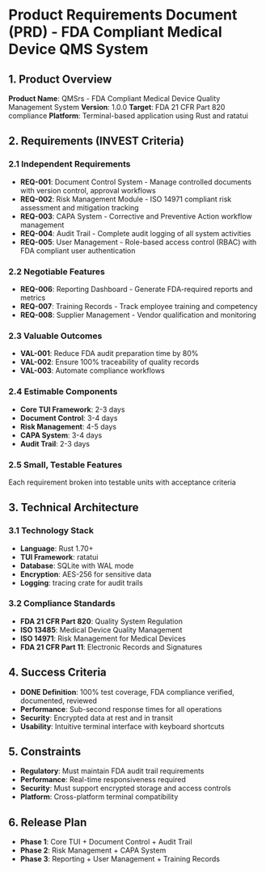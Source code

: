 # Product Requirements Document (PRD) - FDA Compliant Medical Device QMS System

## 1. Product Overview
**Product Name**: QMSrs - FDA Compliant Medical Device Quality Management System
**Version**: 1.0.0
**Target**: FDA 21 CFR Part 820 compliance
**Platform**: Terminal-based application using Rust and ratatui

## 2. Requirements (INVEST Criteria)

### 2.1 Independent Requirements
- **REQ-001**: Document Control System - Manage controlled documents with version control, approval workflows
- **REQ-002**: Risk Management Module - ISO 14971 compliant risk assessment and mitigation tracking
- **REQ-003**: CAPA System - Corrective and Preventive Action workflow management
- **REQ-004**: Audit Trail - Complete audit logging of all system activities
- **REQ-005**: User Management - Role-based access control (RBAC) with FDA compliant user authentication

### 2.2 Negotiable Features
- **REQ-006**: Reporting Dashboard - Generate FDA-required reports and metrics
- **REQ-007**: Training Records - Track employee training and competency
- **REQ-008**: Supplier Management - Vendor qualification and monitoring

### 2.3 Valuable Outcomes
- **VAL-001**: Reduce FDA audit preparation time by 80%
- **VAL-002**: Ensure 100% traceability of quality records
- **VAL-003**: Automate compliance workflows

### 2.4 Estimable Components
- **Core TUI Framework**: 2-3 days
- **Document Control**: 3-4 days
- **Risk Management**: 4-5 days
- **CAPA System**: 3-4 days
- **Audit Trail**: 2-3 days

### 2.5 Small, Testable Features
Each requirement broken into testable units with acceptance criteria

## 3. Technical Architecture

### 3.1 Technology Stack
- **Language**: Rust 1.70+
- **TUI Framework**: ratatui
- **Database**: SQLite with WAL mode
- **Encryption**: AES-256 for sensitive data
- **Logging**: tracing crate for audit trails

### 3.2 Compliance Standards
- **FDA 21 CFR Part 820**: Quality System Regulation
- **ISO 13485**: Medical Device Quality Management
- **ISO 14971**: Risk Management for Medical Devices
- **FDA 21 CFR Part 11**: Electronic Records and Signatures

## 4. Success Criteria
- **DONE Definition**: 100% test coverage, FDA compliance verified, documented, reviewed
- **Performance**: Sub-second response times for all operations
- **Security**: Encrypted data at rest and in transit
- **Usability**: Intuitive terminal interface with keyboard shortcuts

## 5. Constraints
- **Regulatory**: Must maintain FDA audit trail requirements
- **Performance**: Real-time responsiveness required
- **Security**: Must support encrypted storage and access controls
- **Platform**: Cross-platform terminal compatibility

## 6. Release Plan
- **Phase 1**: Core TUI + Document Control + Audit Trail
- **Phase 2**: Risk Management + CAPA System
- **Phase 3**: Reporting + User Management + Training Records